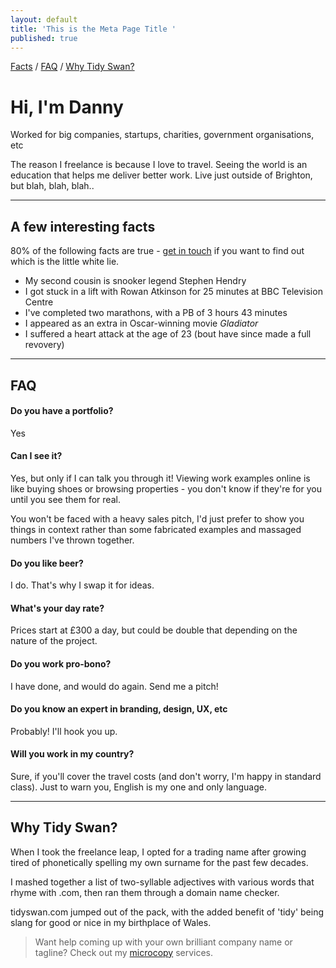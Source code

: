 ```yaml
---
layout: default
title: 'This is the Meta Page Title '
published: true
---
```


<a href="#facts">Facts</a> / <a href="#faq">FAQ</a> / <a href="#why">Why Tidy Swan?</a>

# Hi, I'm Danny

Worked for big companies, startups, charities, government organisations, etc

The reason I freelance is because I love to travel. Seeing the world is an education that helps me deliver better work. Live just outside of Brighton, but blah, blah, blah..

---
<a name="facts"></a>
## A few interesting facts

80% of the following facts are true - [get in touch](/contact) if you want to find out which is the little white lie.

- My second cousin is snooker legend Stephen Hendry
- I got stuck in a lift with Rowan Atkinson for 25 minutes at BBC Television Centre
- I've completed two marathons, with a PB of 3 hours 43 minutes
- I appeared as an extra in Oscar-winning movie _Gladiator_
- I suffered a heart attack at the age of 23 (bout have since made a full revovery)

---
<a name="faq"></a>
## FAQ

#### Do you have a portfolio?
Yes

#### Can I see it?
Yes, but only if I can talk you through it! Viewing work examples online is like buying shoes or browsing properties - you don't know if they're for you until you see them for real.

You won't be faced with a heavy sales pitch, I'd just prefer to show you things in context rather than some fabricated examples and massaged numbers I've thrown together.

#### Do you like beer?
I do. That's why I swap it for ideas.

#### What's your day rate?
Prices start at £300 a day, but could be double that depending on the nature of the project.

#### Do you work pro-bono?
I have done, and would do again. Send me a pitch!

#### Do you know an expert in branding, design, UX, etc
Probably! I'll hook you up.

#### Will you work in my country?
Sure, if you'll cover the travel costs (and don't worry, I'm happy in standard class). Just to warn you, English is my one and only language.

---
<a name="why"></a>
## Why Tidy Swan?

When I took the freelance leap, I opted for a trading name after growing tired of phonetically spelling my own surname for the past few decades.

I mashed together a list of two-syllable adjectives with various words that rhyme with .com, then ran them through a domain name checker.

tidyswan.com jumped out of the pack, with the added benefit of 'tidy' being slang for good or nice in my birthplace of Wales.

> Want help coming up with your own brilliant company name or tagline? Check out my [microcopy](/headline-copy) services.
